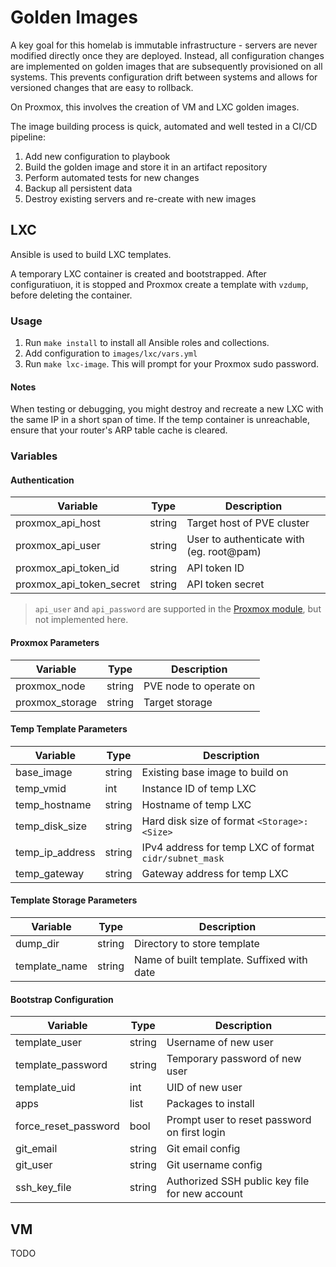 # Golden Images
A key goal for this homelab is immutable infrastructure - servers are never
modified directly once they are deployed. Instead, all configuration changes are
implemented on golden images that are subsequently provisioned on all systems.
This prevents configuration drift between systems and allows for versioned
changes that are easy to rollback.

On Proxmox, this involves the creation of VM and LXC golden images.

The image building process is quick, automated and well tested in a CI/CD
pipeline:
1. Add new configuration to playbook
2. Build the golden image and store it in an artifact repository
3. Perform automated tests for new changes
4. Backup all persistent data
5. Destroy existing servers and re-create with new images

## LXC

Ansible is used to build LXC templates.

A temporary LXC container is created and bootstrapped. After configuratiuon, it
is stopped and Proxmox create a template with `vzdump`, before deleting the
container.

### Usage
1. Run `make install` to install all Ansible roles and collections.
2. Add configuration to `images/lxc/vars.yml`
3. Run `make lxc-image`. This will prompt for your Proxmox sudo password.

#### Notes
When testing or debugging, you might destroy and recreate a new LXC with the
same IP in a short span of time. If the temp container is unreachable, ensure
that your router's ARP table cache is cleared.

### Variables
#### Authentication
| Variable                 | Type   | Description                |
| ------------------------ | ------ | -------------------------- |
| proxmox_api_host         | string | Target host of PVE cluster |
| proxmox_api_user         | string | User to authenticate with (eg. root@pam)  |
| proxmox_api_token_id     | string | API token ID               |
| proxmox_api_token_secret | string | API token secret           |

>`api_user` and `api_password` are supported in the [Proxmox
>module](https://docs.ansible.com/ansible/latest/collections/community/general/proxmox_module.html),
>but not implemented here.

#### Proxmox Parameters
| Variable           | Type   | Description                  |
| ------------------ | ------ | ---------------------------- |
| proxmox_node       | string | PVE node to operate on       |
| proxmox_storage    | string | Target storage               |

#### Temp Template Parameters
| Variable        | Type   | Description                                          |
| --------------- | ------ | ---------------------------------------------------- |
| base_image      | string | Existing base image to build on                      |
| temp_vmid       | int    | Instance ID of temp LXC                              |
| temp_hostname   | string | Hostname of temp LXC                                 |
| temp_disk_size  | string | Hard disk size of format `<Storage>:<Size>`          |
| temp_ip_address | string | IPv4 address for temp LXC of format `cidr/subnet_mask` |
| temp_gateway    | string | Gateway address for temp LXC                         |

#### Template Storage Parameters
| Variable          | Type   | Description                                |
| ----------------- | ------ | ------------------------------------------ |
| dump_dir          | string | Directory to store template                |
| template_name     | string | Name of built template. Suffixed with date |

#### Bootstrap Configuration
| Variable             | Type   | Description                                    |
| -------------------- | ------ | ---------------------------------------------- |
| template_user        | string | Username of new user                           |
| template_password    | string | Temporary password of new user                 |
| template_uid         | int    | UID of new user                                |
| apps                 | list   | Packages to install                            |
| force_reset_password | bool   | Prompt user to reset password on first login   |
| git_email            | string | Git email config                               |
| git_user             | string | Git username config                            |
| ssh_key_file         | string | Authorized SSH public key file for new account |

## VM
TODO
